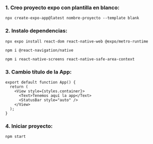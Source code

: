### 1. Creo proyecto expo con plantilla en blanco:

```
npx create-expo-app@latest nombre-proyecto --template blank
```

### 2. Instalo dependencias:
```
npx expo install react-dom react-native-web @expo/metro-runtime
```

```
npm i @react-navigation/native
```

```
npm i react-native-screens react-native-safe-area-context
```

### 3. Cambio título de la App:
```
export default function App() {
  return (
    <View style={styles.container}>
      <Text>Tenemos aquí la app</Text>
      <StatusBar style="auto" />
    </View>
  );
}
```

### 4. Iniciar proyecto:
```
npm start
```
